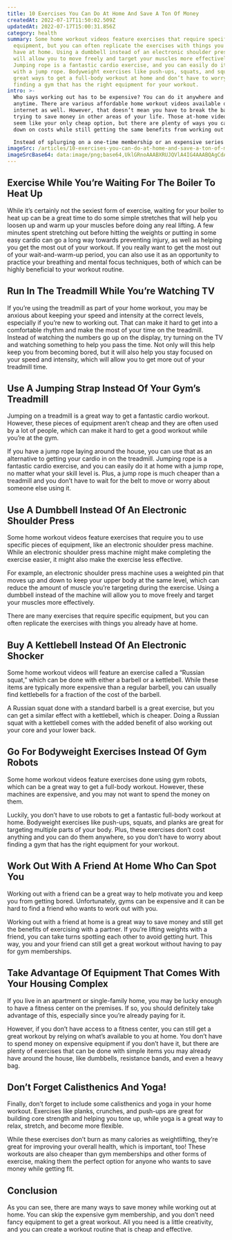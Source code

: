 ```yaml
---
title: 10 Exercises You Can Do At Home And Save A Ton Of Money
createdAt: 2022-07-17T11:50:02.509Z
updatedAt: 2022-07-17T15:00:31.856Z
category: health
summary: Some home workout videos feature exercises that require specific
  equipment, but you can often replicate the exercises with things you already
  have at home. Using a dumbbell instead of an electronic shoulder press machine
  will allow you to move freely and target your muscles more effectively.
  Jumping rope is a fantastic cardio exercise, and you can easily do it at home
  with a jump rope. Bodyweight exercises like push-ups, squats, and squats are
  great ways to get a full-body workout at home and don’t have to worry about
  finding a gym that has the right equipment for your workout.
intro: >-
  Who says working out has to be expensive? You can do it anywhere and
  anytime. There are various affordable home workout videos available on the
  internet as well. However, that doesn’t mean you have to break the bank when
  trying to save money in other areas of your life. Those at-home videos might
  seem like your only cheap option, but there are plenty of ways you can cut
  down on costs while still getting the same benefits from working out at home.

  Instead of splurging on a one-time membership or an expensive series of DVDs, why not invest in some home equipment that won’t cost you a fortune, but will help you get in great shape? Working out at home also has its advantages: no traffic jams and no gym membership fees! Here are 10 cheap home workout ideas for anyone who wants to slim down and tone up without breaking their budget.
imageSrc: /articles/10-exercises-you-can-do-at-home-and-save-a-ton-of-money.png
imageSrcBase64: data:image/png;base64,UklGRnoAAABXRUJQVlA4IG4AAABQAgCdASoKAAoAAUAmJbACdAYq/vrhSNL++SAA/u2qezxrl/CMSKuJD9Tt0zUfLpouKamjr0SXQunNjQi47pNnoLG3QyMnTRNK3y8P/0igsLjdNZSf/t5nUEvDdV6r//nt0f9Tf//umTL/v/AAAA==
---
```


## Exercise While You’re Waiting For The Boiler To Heat Up

While it’s certainly not the sexiest form of exercise, waiting for your boiler to heat up can be a great time to do some simple stretches that will help you loosen up and warm up your muscles before doing any real lifting. A few minutes spent stretching out before hitting the weights or putting in some easy cardio can go a long way towards preventing injury, as well as helping you get the most out of your workout. If you really want to get the most out of your wait-and-warm-up period, you can also use it as an opportunity to practice your breathing and mental focus techniques, both of which can be highly beneficial to your workout routine.

## Run In The Treadmill While You’re Watching TV

If you’re using the treadmill as part of your home workout, you may be anxious about keeping your speed and intensity at the correct levels, especially if you’re new to working out. That can make it hard to get into a comfortable rhythm and make the most of your time on the treadmill. Instead of watching the numbers go up on the display, try turning on the TV and watching something to help you pass the time. Not only will this help keep you from becoming bored, but it will also help you stay focused on your speed and intensity, which will allow you to get more out of your treadmill time.

## Use A Jumping Strap Instead Of Your Gym’s Treadmill

Jumping on a treadmill is a great way to get a fantastic cardio workout. However, these pieces of equipment aren’t cheap and they are often used by a lot of people, which can make it hard to get a good workout while you’re at the gym. 

If you have a jump rope laying around the house, you can use that as an alternative to getting your cardio in on the treadmill. Jumping rope is a fantastic cardio exercise, and you can easily do it at home with a jump rope, no matter what your skill level is. Plus, a jump rope is much cheaper than a treadmill and you don’t have to wait for the belt to move or worry about someone else using it.

## Use A Dumbbell Instead Of An Electronic Shoulder Press

Some home workout videos feature exercises that require you to use specific pieces of equipment, like an electronic shoulder press machine. While an electronic shoulder press machine might make completing the exercise easier, it might also make the exercise less effective.

For example, an electronic shoulder press machine uses a weighted pin that moves up and down to keep your upper body at the same level, which can reduce the amount of muscle you’re targeting during the exercise. Using a dumbbell instead of the machine will allow you to move freely and target your muscles more effectively.

There are many exercises that require specific equipment, but you can often replicate the exercises with things you already have at home.

## Buy A Kettlebell Instead Of An Electronic Shocker

Some home workout videos will feature an exercise called a “Russian squat,” which can be done with either a barbell or a kettlebell. While these items are typically more expensive than a regular barbell, you can usually find kettlebells for a fraction of the cost of the barbell.

A Russian squat done with a standard barbell is a great exercise, but you can get a similar effect with a kettlebell, which is cheaper. Doing a Russian squat with a kettlebell comes with the added benefit of also working out your core and your lower back.

## Go For Bodyweight Exercises Instead Of Gym Robots

Some home workout videos feature exercises done using gym robots, which can be a great way to get a full-body workout. However, these machines are expensive, and you may not want to spend the money on them.

Luckily, you don’t have to use robots to get a fantastic full-body workout at home. Bodyweight exercises like push-ups, squats, and planks are great for targeting multiple parts of your body. Plus, these exercises don’t cost anything and you can do them anywhere, so you don’t have to worry about finding a gym that has the right equipment for your workout.

## Work Out With A Friend At Home Who Can Spot You

Working out with a friend can be a great way to help motivate you and keep you from getting bored. Unfortunately, gyms can be expensive and it can be hard to find a friend who wants to work out with you.

Working out with a friend at home is a great way to save money and still get the benefits of exercising with a partner. If you’re lifting weights with a friend, you can take turns spotting each other to avoid getting hurt. This way, you and your friend can still get a great workout without having to pay for gym memberships.

## Take Advantage Of Equipment That Comes With Your Housing Complex

If you live in an apartment or single-family home, you may be lucky enough to have a fitness center on the premises. If so, you should definitely take advantage of this, especially since you’re already paying for it.

However, if you don’t have access to a fitness center, you can still get a great workout by relying on what’s available to you at home. You don’t have to spend money on expensive equipment if you don’t have it, but there are plenty of exercises that can be done with simple items you may already have around the house, like dumbbells, resistance bands, and even a heavy bag.

## Don’t Forget Calisthenics And Yoga!

Finally, don’t forget to include some calisthenics and yoga in your home workout. Exercises like planks, crunches, and push-ups are great for building core strength and helping you tone up, while yoga is a great way to relax, stretch, and become more flexible.

While these exercises don’t burn as many calories as weightlifting, they’re great for improving your overall health, which is important, too! These workouts are also cheaper than gym memberships and other forms of exercise, making them the perfect option for anyone who wants to save money while getting fit.

## Conclusion

As you can see, there are many ways to save money while working out at home. You can skip the expensive gym membership, and you don’t need fancy equipment to get a great workout. All you need is a little creativity, and you can create a workout routine that is cheap and effective.
